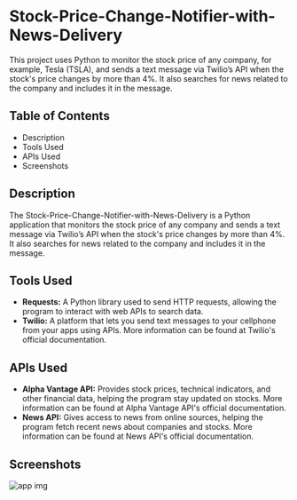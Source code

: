 # Stock-Price-Change-Notifier-with-News-Delivery

This project uses Python to monitor the stock price of any company, for example, Tesla (TSLA), and sends a text message via Twilio’s API when the stock's price changes by more than 4%. It also searches for news related to the company and includes it in the message.

## Table of Contents
- Description
- Tools Used
- APIs Used
- Screenshots

## Description
The Stock-Price-Change-Notifier-with-News-Delivery is a Python application that monitors the stock price of any company and sends a text message via Twilio’s API when the stock's price changes by more than 4%. It also searches for news related to the company and includes it in the message.

## Tools Used
- **Requests:** A Python library used to send HTTP requests, allowing the program to interact with web APIs to search data.
- **Twilio:** A platform that lets you send text messages to your cellphone from your apps using APIs. More information can be found at Twilio's official documentation.

## APIs Used
- **Alpha Vantage API:** Provides stock prices, technical indicators, and other financial data, helping the program stay updated on stocks. More information can be found at Alpha Vantage API's official documentation.
- **News API:** Gives access to news from online sources, helping the program fetch recent news about companies and stocks. More information can be found at News API's official documentation.

## Screenshots

![app img](https://github.com/bardack134/Stock-Price-Change-Notifier-with-News-Delivery/assets/142977989/87cacaef-797b-40a3-afff-bcf6b3631c60)
